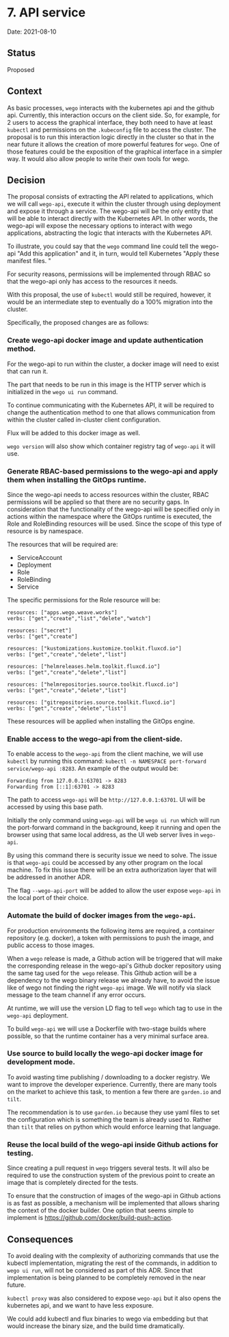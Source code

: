 # 7. API service

Date: 2021-08-10

## Status

Proposed

## Context

As basic processes, `wego` interacts with the kubernetes api and the github api. Currently, this interaction occurs on the client side. So, for example, for 2 users to access the graphical interface, they both need to have at least `kubectl` and permissions on the `.kubeconfig` file to access the cluster. The proposal is to run this interaction logic directly in the cluster so that in the near future it allows the creation of more powerful features for `wego`. One of those features could be the exposition of the graphical interface in a simpler way. It would also allow people to write their own tools for wego.

## Decision

The proposal consists of extracting the API related to applications, which we will call `wego-api`, execute it within the cluster through using deployment and expose it through a service. The wego-api will be the only entity that will be able to interact directly with the Kubernetes API. In other words, the wego-api will expose the necessary options to interact with wego applications, abstracting the logic that interacts with the Kubernetes API.

To illustrate, you could say that the `wego` command line could tell the wego-api "Add this application" and it, in turn, would tell Kubernetes "Apply these manifest files. "

For security reasons, permissions will be implemented through RBAC so that the wego-api only has access to the resources it needs.

With this proposal, the use of `kubectl` would still be required, however, it would be an intermediate step to eventually do
a 100% migration into the cluster.

Specifically, the proposed changes are as follows:

### Create wego-api docker image and update authentication method.

For the wego-api to run within the cluster, a docker image will need to exist that can run it.

The part that needs to be run in this image is the HTTP server which is initialized in the `wego ui run` command.

To continue communicating with the Kubernetes API, it will be required to change the authentication method to one that allows communication from within the cluster called in-cluster client configuration.

Flux will be added to this docker image as well.

`wego version` will also show which container registry tag of `wego-api` it will use. 

### Generate RBAC-based permissions to the wego-api and apply them when installing the GitOps runtime.

Since the wego-api needs to access resources within the cluster, RBAC permissions will be applied so that there are no security gaps. In consideration that the functionality of the wego-api will be specified only in actions within the namespace where the GitOps runtime is executed, the Role and RoleBinding resources will be used. Since the scope of this type of resource is by namespace. 

The resources that will be required are:

- ServiceAccount
- Deployment
- Role
- RoleBinding
- Service

The specific permissions for the Role resource will be:

```
resources: ["apps.wego.weave.works"]
verbs: ["get","create","list","delete","watch"]

resources: ["secret"]
verbs: ["get","create"]

resources: ["kustomizations.kustomize.toolkit.fluxcd.io"]
verbs: ["get","create","delete","list"]

resources: ["helmreleases.helm.toolkit.fluxcd.io"]
verbs: ["get","create","delete","list"]

resources: ["helmrepositories.source.toolkit.fluxcd.io"]
verbs: ["get","create","delete","list"]

resources: ["gitrepositories.source.toolkit.fluxcd.io"]
verbs: ["get","create","delete","list"]
```

These resources will be applied when installing the GitOps engine.

### Enable access to the wego-api from the client-side.

To enable access to the `wego-api` from the client machine, we will use `kubectl` by running this command: `kubectl -n NAMESPACE port-forward service/wego-api :8283`. An example of the output would be: 
```
Forwarding from 127.0.0.1:63701 -> 8283
Forwarding from [::1]:63701 -> 8283
```

The path to access `wego-api` will be `http://127.0.0.1:63701`. UI will be accessed by using this base path. 

Initially the only command using `wego-api` will be `wego ui run` which will run the port-forward command in the background, keep it running and open the browser using that same local address, as the UI web server lives in `wego-api`.

By using this command there is security issue we need to solve. The issue is that `wego-api` could be accessed by any other program on the local machine. To fix this issue there will be an extra authorization layer that will be addressed in another ADR.

The flag `--wego-api-port` will be added to allow the user expose `wego-api` in the local port of their choice.

### Automate the build of docker images from the `wego-api`.

For production environments the following items are required, a container repository (e.g. docker), a token with permissions to push the image, and public access to those images.

When a `wego` release is made, a Github action will be triggered that will make the corresponding release in the wego-api's Github docker repository using the same tag used for the` wego` release. This Github action will be a dependency to the wego binary release we already have, to avoid the issue like of wego not finding the right `wego-api` image. We will notify via slack message to the team channel if any error occurs.

At runtime, we will use the version LD flag to tell `wego` which tag to use in the `wego-api` deployment.

To build `wego-api` we will use a Dockerfile with two-stage builds where possible, so that the runtime container has a very minimal surface area.

### Use source to build locally the wego-api docker image for development mode.

To avoid wasting time publishing / downloading to a docker registry. We want to improve the developer experience. Currently, there are many tools on the market to achieve this task, to mention a few there are `garden.io` and` tilt`.

The recommendation is to use `garden.io` because they use yaml files to set the configuration which is something the team is already used to. Rather than `tilt` that relies on python which would enforce learning that language. 

### Reuse the local build of the wego-api inside Github actions for testing.

Since creating a pull request in `wego` triggers several tests. It will also be required to use the construction system of the previous point to create an image that is completely directed for the tests.

To ensure that the construction of images of the wego-api in Github actions is as fast as possible, a mechanism will be implemented that allows sharing the context of the docker builder. One option that seems simple to implement is https://github.com/docker/build-push-action.

## Consequences

To avoid dealing with the complexity of authorizing commands that use the kubectl implementation, migrating the rest of the commands, in addition to `wego ui run`, will not be considered as part of this ADR. Since that implementation is being planned to be completely removed in the near future.

`kubectl proxy` was also considered to expose `wego-api` but it also opens the kubernetes api, and we want to have less exposure.

We could add kubectl and flux binaries to wego via embedding but that would increase the binary size, and the build time dramatically.

